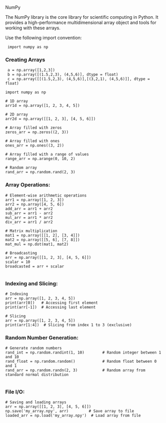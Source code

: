 NumPy

The NumPy library is the core library for scientific computing in Python. It provides a  high-performance multidimensional array object and tools for working with these arrays.  

Use the following import convention:  
```
 import numpy as np
```


### Creating Arrays 

```
 a = np.array([1,2,3])
 b = np.array([(1.5,2,3), (4,5,6)], dtype = float)
 c = np.array([[(1.5,2,3), (4,5,6)],[(3,2,1), (4,5,6)]], dtype = float)
```

```
import numpy as np

# 1D array
arr1d = np.array([1, 2, 3, 4, 5])

# 2D array
arr2d = np.array([[1, 2, 3], [4, 5, 6]])

# Array filled with zeros
zeros_arr = np.zeros((2, 3))

# Array filled with ones
ones_arr = np.ones((3, 2))

# Array filled with a range of values
range_arr = np.arange(0, 10, 2)

# Random array
rand_arr = np.random.rand(2, 3)

```

### Array Operations:

```
# Element-wise arithmetic operations
arr1 = np.array([1, 2, 3])
arr2 = np.array([4, 5, 6])
add_arr = arr1 + arr2
sub_arr = arr1 - arr2
mul_arr = arr1 * arr2
div_arr = arr1 / arr2

# Matrix multiplication
mat1 = np.array([[1, 2], [3, 4]])
mat2 = np.array([[5, 6], [7, 8]])
mat_mul = np.dot(mat1, mat2)

# Broadcasting
arr = np.array([[1, 2, 3], [4, 5, 6]])
scalar = 10
broadcasted = arr + scalar


```

### Indexing and Slicing:

```
# Indexing
arr = np.array([1, 2, 3, 4, 5])
print(arr[0])   # Accessing first element
print(arr[-1])  # Accessing last element

# Slicing
arr = np.array([1, 2, 3, 4, 5])
print(arr[1:4])  # Slicing from index 1 to 3 (exclusive)

```



### Random Number Generation:

```
# Generate random numbers
rand_int = np.random.randint(1, 10)        # Random integer between 1 and 10
rand_float = np.random.random()            # Random float between 0 and 1
rand_arr = np.random.randn(2, 3)           # Random array from standard normal distribution


```

### File I/O:

```
# Saving and loading arrays
arr = np.array([[1, 2, 3], [4, 5, 6]])
np.save('my_array.npy', arr)         # Save array to file
loaded_arr = np.load('my_array.npy')  # Load array from file

```


